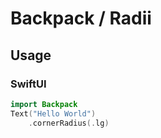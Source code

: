 # Backpack / Radii

## Usage

### SwiftUI

```swift
import Backpack
Text("Hello World")
    .cornerRadius(.lg)
```
